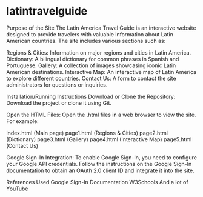 # latintravelguide
Purpose of the Site
The Latin America Travel Guide is an interactive website designed to provide travelers with valuable information about Latin American countries. The site includes various sections such as:

Regions & Cities: Information on major regions and cities in Latin America.
Dictionary: A bilingual dictionary for common phrases in Spanish and Portuguese.
Gallery: A collection of images showcasing iconic Latin American destinations.
Interactive Map: An interactive map of Latin America to explore different countries.
Contact Us: A form to contact the site administrators for questions or inquiries.

Installation/Running Instructions
Download or Clone the Repository:
Download the project or clone it using Git.

Open the HTML Files:
Open the .html files in a web browser to view the site. For example:

index.html (Main page)
page1.html (Regions & Cities)
page2.html (Dictionary)
page3.html (Gallery)
page4.html (Interactive Map)
page5.html (Contact Us)

Google Sign-In Integration:
To enable Google Sign-In, you need to configure your Google API credentials. Follow the instructions on the Google Sign-In documentation to obtain an OAuth 2.0 client ID and integrate it into the site.

References Used
Google Sign-In Documentation
W3Schools
And a lot of YouTube
